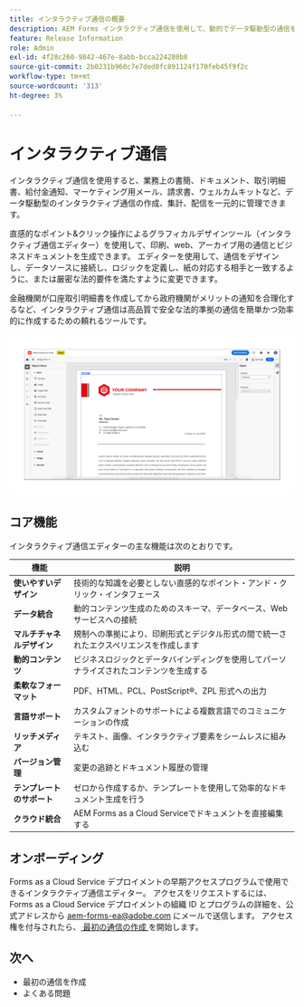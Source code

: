 ```yaml
---
title: インタラクティブ通信の概要
description: AEM Forms インタラクティブ通信を使用して、動的でデータ駆動型の通信を簡単に設計します
feature: Release Information
role: Admin
exl-id: 4f28c260-9842-467e-8abb-bcca224280b8
source-git-commit: 2b0231b960c7e7ded0fc891124f170feb45f9f2c
workflow-type: tm+mt
source-wordcount: '313'
ht-degree: 3%

---
```


# インタラクティブ通信

インタラクティブ通信を使用すると、業務上の書簡、ドキュメント、取引明細書、給付金通知、マーケティング用メール、請求書、ウェルカムキットなど、データ駆動型のインタラクティブ通信の作成、集計、配信を一元的に管理できます。

直感的なポイント&amp;クリック操作によるグラフィカルデザインツール（インタラクティブ通信エディター）を使用して、印刷、web、アーカイブ用の通信とビジネスドキュメントを生成できます。 エディターを使用して、通信をデザインし、データソースに接続し、ロジックを定義し、紙の対応する相手と一致するように、または厳密な法的要件を満たすように変更できます。

金融機関が口座取引明細書を作成してから政府機関がメリットの通知を合理化するなど、インタラクティブ通信は高品質で安全な法的準拠の通信を簡単かつ効率的に作成するための頼れるツールです。


<!--  >[!VIDEO](https://video.tv.adobe.com/v/3444094)

[!VIDEO](https://video.tv.adobe.com/v/3444094/)

 ![Interactive Communication Editor](/help/assets/ic-editor.png)

-->

![インタラクティブ通信エディター](/help/forms/assets/ic-editor.png)


## コア機能

インタラクティブ通信エディターの主な機能は次のとおりです。

| 機能 | 説明 |
|------------|-------------|
| **使いやすいデザイン** | 技術的な知識を必要としない直感的なポイント・アンド・クリック・インタフェース |
| **データ統合** | 動的コンテンツ生成のためのスキーマ、データベース、Web サービスへの接続 |
| **マルチチャネルデザイン** | 規制への準拠により、印刷形式とデジタル形式の間で統一されたエクスペリエンスを作成します |
| **動的コンテンツ** | ビジネスロジックとデータバインディングを使用してパーソナライズされたコンテンツを生成する |
| **柔軟なフォーマット** | PDF、HTML、PCL、PostScript®、ZPL 形式への出力 |
| **言語サポート** | カスタムフォントのサポートによる複数言語でのコミュニケーションの作成 |
| **リッチメディア** | テキスト、画像、インタラクティブ要素をシームレスに組み込む |
| **バージョン管理** | 変更の追跡とドキュメント履歴の管理 |
| **テンプレートのサポート** | ゼロから作成するか、テンプレートを使用して効率的なドキュメント生成を行う |
| **クラウド統合** | AEM Forms as a Cloud Serviceでドキュメントを直接編集する |


## オンボーディング

Forms as a Cloud Service デプロイメントの早期アクセスプログラムで使用できるインタラクティブ通信エディター。 アクセスをリクエストするには、Forms as a Cloud Service デプロイメントの組織 ID とプログラムの詳細を、公式アドレスから [aem-forms-ea@adobe.com](mailto:aem-forms-ea@adobe.com) にメールで送信します。 アクセス権を付与されたら、[ 最初の通信の作成 ](https://video.tv.adobe.com/v/3444094/) を開始します。


## 次へ

* 最初の通信を作成
* よくある問題

<!-- 
* Familiarize yourself with terminology and concepts
* Walkthrough of interactive communications editor
* Create a fragment
* Preview and test a correspondence

-->
